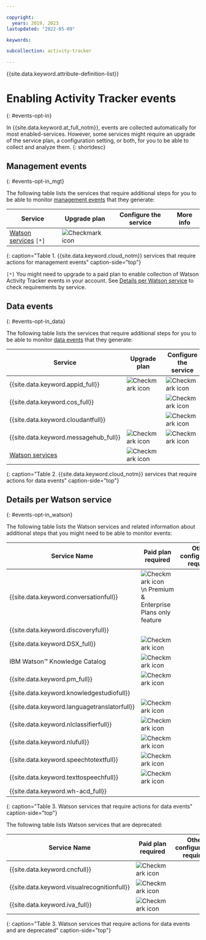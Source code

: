 ```yaml
---

copyright:
  years: 2019, 2023
lastupdated: "2022-05-09"

keywords:

subcollection: activity-tracker

---
```


{{site.data.keyword.attribute-definition-list}}


# Enabling Activity Tracker events
{: #events-opt-in}

In {{site.data.keyword.at_full_notm}}, events are collected automatically for most enabled-services. However, some services might require an upgrade of the service plan, a configuration setting, or both, for you to be able to collect and analyze them.
{: shortdesc}




## Management events
{: #events-opt-in_mgt}

The following table lists the services that require additional steps for you to be able to monitor [management events](/docs/activity-tracker?topic=activity-tracker-event_types#event_types_management) that they generate:

| Service                            | Upgrade plan                       | Configure the service              | More info |
|------------------------------------|------------------------------------|------------------------------------|-----------|
| [Watson services](/docs/activity-tracker?topic=activity-tracker-cloud_services#watson_ai) `[*]`  | ![Checkmark icon](../icons/checkmark-icon.svg) |  |   |
{: caption="Table 1. {{site.data.keyword.cloud_notm}} services that require actions for management events" caption-side="top"}

`[*]` You might need to upgrade to a paid plan to enable collection of Watson Activity Tracker events in your account. See [Details per Watson service](/docs/activity-tracker?topic=activity-tracker-cloud_services#watson_ai) to check requirements by service.


## Data events
{: #events-opt-in_data}

The following table lists the services that require additional steps for you to be able to monitor [data events](/docs/activity-tracker?topic=activity-tracker-event_types#event_types_data) that they generate:

| Service                            | Upgrade plan                       | Configure the service              | More info |
|------------------------------------|------------------------------------|------------------------------------|-----------|
| {{site.data.keyword.appid_full}}   | ![Checkmark icon](../icons/checkmark-icon.svg) | ![Checkmark icon](../icons/checkmark-icon.svg)   | [Monitoring runtime activity](/docs/appid?topic=appid-at-events#at-monitor-runtime-activity)   |
| {{site.data.keyword.cos_full}}     |  | ![Checkmark icon](../icons/checkmark-icon.svg) | [Enabling {{site.data.keyword.atracker_short}}](/docs/cloud-object-storage?topic=cloud-object-storage-at#at-console-enable) |
| {{site.data.keyword.cloudantfull}} |  | ![Checkmark icon](../icons/checkmark-icon.svg) | [Configuring data events for an IBM Cloudant instance](/docs/Cloudant?topic=Cloudant-at_events#at_event_configure) |
| {{site.data.keyword.messagehub_full}} | ![Checkmark icon](../icons/checkmark-icon.svg) | ![Checkmark icon](../icons/checkmark-icon.svg) | [Enabling message audit events](/docs/EventStreams?topic=EventStreams-at_events#enable-message-events) |
| [Watson services](/docs/activity-tracker?topic=activity-tracker-cloud_services#watson_ai)    | ![Checkmark icon](../icons/checkmark-icon.svg) |  |   |
{: caption="Table 2. {{site.data.keyword.cloud_notm}} services that require actions for data events" caption-side="top"}


## Details per Watson service
{: #events-opt-in_watson}

The following table lists the Watson services and related information about additional steps that you might need to be able to monitor events:

| Service Name | Paid plan required | Other configuration required |
| -- | -- | -- |
| {{site.data.keyword.conversationfull}} | ![Checkmark icon](../icons/checkmark-icon.svg)   \n Premium & Enterprise Plans only feature ||
| {{site.data.keyword.discoveryfull}} |   |   |
| {{site.data.keyword.DSX_full}} | ![Checkmark icon](../icons/checkmark-icon.svg) |   |
| IBM Watson&trade; Knowledge Catalog | ![Checkmark icon](../icons/checkmark-icon.svg) |   |
| {{site.data.keyword.pm_full}} | ![Checkmark icon](../icons/checkmark-icon.svg) |   |
| {{site.data.keyword.knowledgestudiofull}} |  |   |
| {{site.data.keyword.languagetranslatorfull}} | ![Checkmark icon](../icons/checkmark-icon.svg) |   |
| {{site.data.keyword.nlclassifierfull}} | ![Checkmark icon](../icons/checkmark-icon.svg) |   |
| {{site.data.keyword.nlufull}} | ![Checkmark icon](../icons/checkmark-icon.svg) |   |
| {{site.data.keyword.speechtotextfull}} | ![Checkmark icon](../icons/checkmark-icon.svg) |   |
| {{site.data.keyword.texttospeechfull}} | ![Checkmark icon](../icons/checkmark-icon.svg) |   |
| {{site.data.keyword.wh-acd_full}} |   |   |
{: caption="Table 3. Watson services that require actions for data events" caption-side="top"}

The following table lists Watson services that are deprecated:

| Service Name | Paid plan required | Other configuration required |
| -- | -- | -- |
| {{site.data.keyword.cncfull}} | ![Checkmark icon](../icons/checkmark-icon.svg) |   |
| {{site.data.keyword.visualrecognitionfull}} | ![Checkmark icon](../icons/checkmark-icon.svg) |   |
| {{site.data.keyword.iva_full}} | ![Checkmark icon](../icons/checkmark-icon.svg) |   |
{: caption="Table 3. Watson services that require actions for data events and are deprecated" caption-side="top"}
